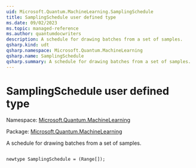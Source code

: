 ```yaml
---
uid: Microsoft.Quantum.MachineLearning.SamplingSchedule
title: SamplingSchedule user defined type
ms.date: 09/02/2023
ms.topic: managed-reference
ms.author: quantumdocwriters
description: A schedule for drawing batches from a set of samples.
qsharp.kind: udt
qsharp.namespace: Microsoft.Quantum.MachineLearning
qsharp.name: SamplingSchedule
qsharp.summary: A schedule for drawing batches from a set of samples.
---
```


# SamplingSchedule user defined type

Namespace: [Microsoft.Quantum.MachineLearning](xref:Microsoft.Quantum.MachineLearning)

Package: [Microsoft.Quantum.MachineLearning](https://nuget.org/packages/Microsoft.Quantum.MachineLearning)


A schedule for drawing batches from a set of samples.

```qsharp

newtype SamplingSchedule = (Range[]);
```

